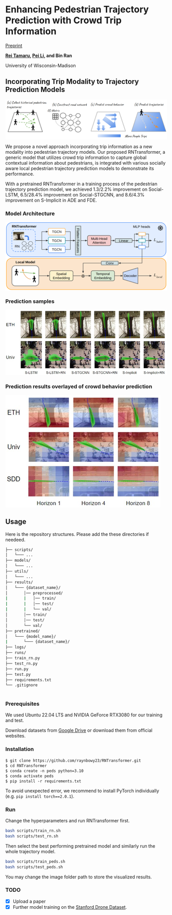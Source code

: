 # Enhancing Pedestrian Trajectory Prediction with Crowd Trip Information

[Preprint](https://arxiv.org/abs/2409.15224)

**[Rei Tamaru](https://reitamaru.com), [Pei Li](https://directory.engr.wisc.edu/cee/Staff/Li_Pei/), and Bin Ran**

University of Wisconsin-Madison

<!-- <b>New</b>:  -->

## Incorporating Trip Modality to Trajectory Prediction Models
<img src='imgs/concept.png' align="center">

We propose a novel approach incorporating trip information as a new modality into pedestrian trajectory models. Our proposed RNTransformer, a generic model that utilizes crowd trip information to capture global contextual information about pedestrians, is integrated with various socially aware local pedestrian trajectory prediction models to demonstrate its performance.

With a pretrained RNTransformer in a training process of the pedestrian trajectory prediction model, we achieved 1.3/2.2% improvement on Social-LSTM, 6.5/28.4% improvement on Social-STGCNN, and 8.6/4.3% improvement on S-Implicit in ADE and FDE.

### Model Architecture
<img src='imgs/architecture_frozen.png' align="center">

### Prediction samples
<img src='imgs/qual_results.jpg'>


### Prediction results overlayed of crowd behavior prediction
<img src='imgs/qual_rn_results.jpg'>

## Usage

Here is the repository structures. Please add the these directories if needeed.

```bash
├── scripts/
│   └─── ...
├── models/
│   └─── ...
├── utils/
│   └─── ...
├── results/
│   └─── {dataset_name}/
│       │── preprocessed/
|       |   │── train/
|       |   │── test/
|       |   └── val/
│       │── train/
│       │── test/
│       └── val/
├── pretrained/
│   └─── {model_name}/
|       └─── {dataset_name}/
├── logs/
├── runs/
├── train_rn.py
├── test_rn.py
├── run.py
├── test.py
├── requirements.txt
└── .gitignore
  
```

### Prerequisites
We used Ubuntu 22.04 LTS and NVIDIA GeForce RTX3080 for our training and test.


Download datasets from [Google Drive](https://drive.google.com/file/d/1luDe5ZlOZeEmH92Q0XzcmCHXJ8ZLhUoC/view?usp=sharing) or download them from official websites.


### Installation
```
$ git clone https://github.com/raynbowy23/RNTransformer.git
$ cd RNTransformer
$ conda create -n peds python=3.10
$ conda activate peds
$ pip install -r requirements.txt
```

To avoid unexpected error, we recommend to install PyTorch individually (e.g. ```pip install torch==2.0.1```).

### Run

Change the hyperparameters and run RNTransformer first.

``` bash
bash scripts/train_rn.sh
bash scripts/test_rn.sh
```

Then select the best performing pretrained model and similarly run the whole trajectory model.

``` bash
bash scripts/train_peds.sh
bash scripts/test_peds.sh
```

You may change the image folder path to store the visualized results.

### TODO

- [x] Upload a paper
- [x] Further model training on the [Stanford Drone Dataset](https://cvgl.stanford.edu/projects/uav_data/).
